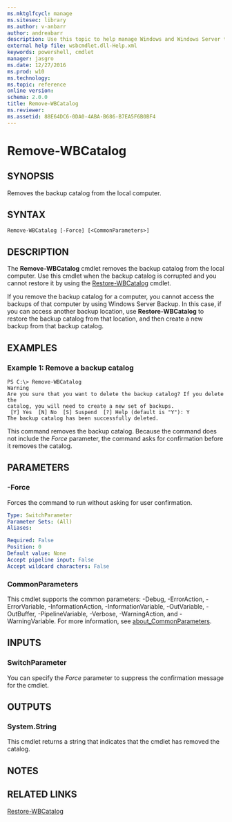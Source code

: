 ```yaml
---
ms.mktglfcycl: manage
ms.sitesec: library
ms.author: v-anbarr
author: andreabarr
description: Use this topic to help manage Windows and Windows Server technologies with Windows PowerShell.
external help file: wsbcmdlet.dll-Help.xml
keywords: powershell, cmdlet
manager: jasgro
ms.date: 12/27/2016
ms.prod: w10
ms.technology: 
ms.topic: reference
online version: 
schema: 2.0.0
title: Remove-WBCatalog
ms.reviewer:
ms.assetid: 88E64DC6-0DA0-4ABA-B686-B7EA5F6B0BF4
---
```


# Remove-WBCatalog

## SYNOPSIS
Removes the backup catalog from the local computer.

## SYNTAX

```
Remove-WBCatalog [-Force] [<CommonParameters>]
```

## DESCRIPTION
The **Remove-WBCatalog** cmdlet removes the backup catalog from the local computer.
Use this cmdlet when the backup catalog is corrupted and you cannot restore it by using the [Restore-WBCatalog](./Restore-WBCatalog.md) cmdlet.

If you remove the backup catalog for a computer, you cannot access the backups of that computer by using Windows Server Backup.
In this case, if you can access another backup location, use **Restore-WBCatalog** to restore the backup catalog from that location, and then create a new backup from that backup catalog.

## EXAMPLES

### Example 1: Remove a backup catalog
```
PS C:\> Remove-WBCatalog
Warning
Are you sure that you want to delete the backup catalog? If you delete the
catalog, you will need to create a new set of backups. 
 [Y] Yes  [N] No  [S] Suspend  [?] Help (default is "Y"): Y
The backup catalog has been successfully deleted.
```

This command removes the backup catalog.
Because the command does not include the *Force* parameter, the command asks for confirmation before it removes the catalog.

## PARAMETERS

### -Force
Forces the command to run without asking for user confirmation.

```yaml
Type: SwitchParameter
Parameter Sets: (All)
Aliases: 

Required: False
Position: 0
Default value: None
Accept pipeline input: False
Accept wildcard characters: False
```

### CommonParameters
This cmdlet supports the common parameters: -Debug, -ErrorAction, -ErrorVariable, -InformationAction, -InformationVariable, -OutVariable, -OutBuffer, -PipelineVariable, -Verbose, -WarningAction, and -WarningVariable. For more information, see [about_CommonParameters](http://go.microsoft.com/fwlink/?LinkID=113216).

## INPUTS

### SwitchParameter
You can specify the *Force* parameter to suppress the confirmation message for the cmdlet.

## OUTPUTS

### System.String
This cmdlet returns a string that indicates that the cmdlet has removed the catalog.

## NOTES

## RELATED LINKS

[Restore-WBCatalog](./Restore-WBCatalog.md)

